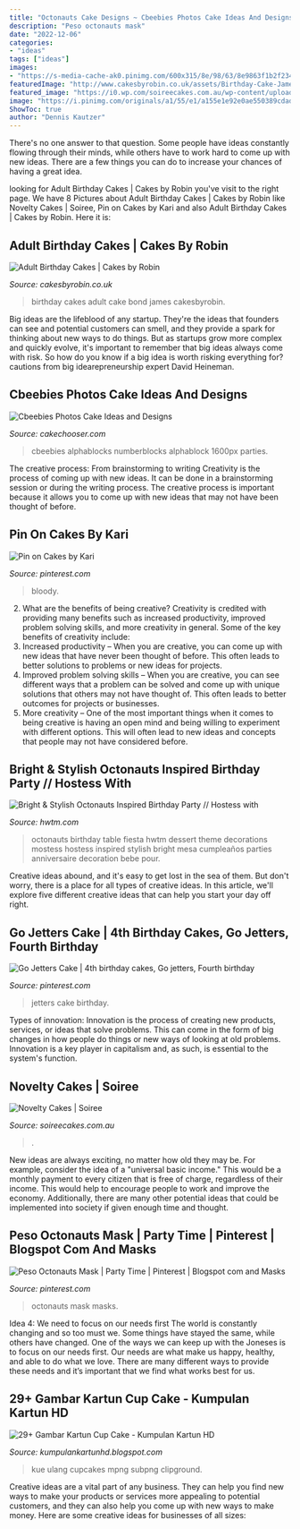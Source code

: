 ```yaml
---
title: "Octonauts Cake Designs ~ Cbeebies Photos Cake Ideas And Designs"
description: "Peso octonauts mask"
date: "2022-12-06"
categories:
- "ideas"
tags: ["ideas"]
images:
- "https://s-media-cache-ak0.pinimg.com/600x315/8e/98/63/8e9863f1b2f234b93dcb7a516abc0fdc.jpg"
featuredImage: "http://www.cakesbyrobin.co.uk/assets/Birthday-Cake-James-Bond.jpg"
featured_image: "https://i0.wp.com/soireecakes.com.au/wp-content/uploads/2019/09/golf-cake.jpg?fit=600%2C800&amp;ssl=1"
image: "https://i.pinimg.com/originals/a1/55/e1/a155e1e92e0ae550389cdad862162983.jpg"
ShowToc: true
author: "Dennis Kautzer"
---
```



There's no one answer to that question. Some people have ideas constantly flowing through their minds, while others have to work hard to come up with new ideas. There are a few things you can do to increase your chances of having a great idea.

	

		
looking for Adult Birthday Cakes | Cakes by Robin you've visit to the right page. We have 8 Pictures about Adult Birthday Cakes | Cakes by Robin like Novelty Cakes | Soiree, Pin on Cakes by Kari and also Adult Birthday Cakes | Cakes by Robin. Here it is:
		
    
## Adult Birthday Cakes | Cakes By Robin

<img loading=lazy src="http://www.cakesbyrobin.co.uk/assets/Birthday-Cake-James-Bond.jpg" onerror="this.onerror=null;this.src='https://tse1.mm.bing.net/th?id=OIP.tBZqXQih6zvzE8SnnyTN6QHaJS&amp;pid=15.1';" alt="Adult Birthday Cakes | Cakes by Robin">

_Source: cakesbyrobin.co.uk_

>birthday cakes adult cake bond james cakesbyrobin. 

	

Big ideas are the lifeblood of any startup. They're the ideas that founders can see and potential customers can smell, and they provide a spark for thinking about new ways to do things. But as startups grow more complex and quickly evolve, it's important to remember that big ideas always come with risk. So how do you know if a big idea is worth risking everything for? cautions from big idearepreneurship expert David Heineman.

    
## Cbeebies Photos Cake Ideas And Designs

<img loading=lazy src="http://2.bp.blogspot.com/-0Hml8EzEj_E/Uwi6LPSGk1I/AAAAAAAAAjQ/WnEXegBky24/s1600/DSCN1919.JPG" onerror="this.onerror=null;this.src='https://tse1.mm.bing.net/th?id=OIP.YqTne3ABcs0jcu3bPDnYnwHaFj&amp;pid=15.1';" alt="Cbeebies Photos Cake Ideas and Designs">

_Source: cakechooser.com_

>cbeebies alphablocks numberblocks alphablock 1600px parties. 

	

The creative process: From brainstorming to writing
Creativity is the process of coming up with new ideas. It can be done in a brainstorming session or during the writing process. The creative process is important because it allows you to come up with new ideas that may not have been thought of before.

    
## Pin On Cakes By Kari

<img loading=lazy src="https://i.pinimg.com/originals/a1/55/e1/a155e1e92e0ae550389cdad862162983.jpg" onerror="this.onerror=null;this.src='https://tse2.mm.bing.net/th?id=OIP.nLf_9ro056NPzkKDDXjHigHaHa&amp;pid=15.1';" alt="Pin on Cakes by Kari">

_Source: pinterest.com_

>bloody. 

	

2. What are the benefits of being creative?
Creativity is credited with providing many benefits such as increased productivity, improved problem solving skills, and more creativity in general. Some of the key benefits of creativity include: 
1. Increased productivity – When you are creative, you can come up with new ideas that have never been thought of before. This often leads to better solutions to problems or new ideas for projects. 
2. Improved problem solving skills – When you are creative, you can see different ways that a problem can be solved and come up with unique solutions that others may not have thought of. This often leads to better outcomes for projects or businesses. 
3. More creativity – One of the most important things when it comes to being creative is having an open mind and being willing to experiment with different options. This will often lead to new ideas and concepts that people may not have considered before.

    
## Bright &amp; Stylish Octonauts Inspired Birthday Party // Hostess With

<img loading=lazy src="http://www.hwtm.com/wp-content/uploads/2014/12/6-octonauts-party-dessert-table.jpg" onerror="this.onerror=null;this.src='https://tse4.mm.bing.net/th?id=OIP.a20fi90cLBERQIWyKQQTxQHaLE&amp;pid=15.1';" alt="Bright &amp; Stylish Octonauts Inspired Birthday Party // Hostess with">

_Source: hwtm.com_

>octonauts birthday table fiesta hwtm dessert theme decorations mostess hostess inspired stylish bright mesa cumpleaños parties anniversaire decoration bebe pour. 

	

Creative ideas abound, and it's easy to get lost in the sea of them. But don't worry, there is a place for all types of creative ideas. In this article, we'll explore five different creative ideas that can help you start your day off right.

    
## Go Jetters Cake | 4th Birthday Cakes, Go Jetters, Fourth Birthday

<img loading=lazy src="https://i.pinimg.com/originals/25/57/c5/2557c5df18179965560aed732ea4c9c1.jpg" onerror="this.onerror=null;this.src='https://tse4.mm.bing.net/th?id=OIP.GeiqT8ljZsjZZjSjBB_bWQHaNL&amp;pid=15.1';" alt="Go Jetters Cake | 4th birthday cakes, Go jetters, Fourth birthday">

_Source: pinterest.com_

>jetters cake birthday. 

	

Types of innovation:
Innovation is the process of creating new products, services, or ideas that solve problems. This can come in the form of big changes in how people do things or new ways of looking at old problems. Innovation is a key player in capitalism and, as such, is essential to the system's function.

    
## Novelty Cakes | Soiree

<img loading=lazy src="https://i0.wp.com/soireecakes.com.au/wp-content/uploads/2019/09/golf-cake.jpg?fit=600%2C800&amp;ssl=1" onerror="this.onerror=null;this.src='https://tse2.mm.bing.net/th?id=OIP.WlUNIArUdZoYtj0hBytrpQHaJ4&amp;pid=15.1';" alt="Novelty Cakes | Soiree">

_Source: soireecakes.com.au_

>. 

	

New ideas are always exciting, no matter how old they may be. For example, consider the idea of a "universal basic income." This would be a monthly payment to every citizen that is free of charge, regardless of their income. This would help to encourage people to work and improve the economy. Additionally, there are many other potential ideas that could be implemented into society if given enough time and thought.

    
## Peso Octonauts Mask | Party Time | Pinterest | Blogspot Com And Masks

<img loading=lazy src="https://s-media-cache-ak0.pinimg.com/600x315/8e/98/63/8e9863f1b2f234b93dcb7a516abc0fdc.jpg" onerror="this.onerror=null;this.src='https://tse2.mm.bing.net/th?id=OIP.s6W42zoxbR85AgN-hnpE6gHaD4&amp;pid=15.1';" alt="Peso Octonauts Mask | Party Time | Pinterest | Blogspot com and Masks">

_Source: pinterest.com_

>octonauts mask masks. 

	

Idea 4: We need to focus on our needs first
The world is constantly changing and so too must we. Some things have stayed the same, while others have changed. One of the ways we can keep up with the Joneses is to focus on our needs first. Our needs are what make us happy, healthy, and able to do what we love. There are many different ways to provide these needs and it’s important that we find what works best for us.

    
## 29+ Gambar Kartun Cup Cake - Kumpulan Kartun HD

<img loading=lazy src="https://mpng.pngfly.com/20180314/sze/kisspng-cupcake-cakes-icing-birthday-cake-clip-art-cupcake-pink-kartun-5aa930a9d476b5.7480395115210374818703.jpg" onerror="this.onerror=null;this.src='https://tse2.mm.bing.net/th?id=OIP.MjVCQfk7fEEjCcwhRb0_hQHaE8&amp;pid=15.1';" alt="29+ Gambar Kartun Cup Cake - Kumpulan Kartun HD">

_Source: kumpulankartunhd.blogspot.com_

>kue ulang cupcakes mpng subpng clipground. 

	

Creative ideas are a vital part of any business. They can help you find new ways to make your products or services more appealing to potential customers, and they can also help you come up with new ways to make money. Here are some creative ideas for businesses of all sizes: 

